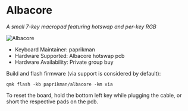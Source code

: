 # Albacore

*A small 7-key macropad featuring hotswap and per-key RGB*

![Albacore](https://github.com/paprikman/my_files/blob/master/albacore_macropad.jpg)

* Keyboard Maintainer: paprikman
* Hardware Supported: Albacore hotswap pcb
* Hardware Availability: Private group buy

Build and flash firmware (via support is considered by default):

    qmk flash -kb paprikman/albacore -km via

To reset the board, hold the bottom left key while plugging the cable, or short the respective pads on the pcb.